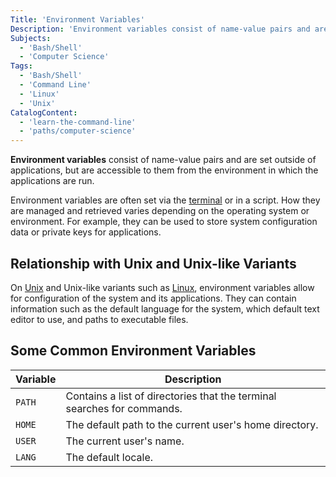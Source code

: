 ```yaml
---
Title: 'Environment Variables'
Description: 'Environment variables consist of name-value pairs and are set outside of applications, but are accessible to them from the environment in which the applications are run.'
Subjects:
  - 'Bash/Shell'
  - 'Computer Science'
Tags:
  - 'Bash/Shell'
  - 'Command Line'
  - 'Linux'
  - 'Unix'
CatalogContent:
  - 'learn-the-command-line'
  - 'paths/computer-science'
---
```


**Environment variables** consist of name-value pairs and are set outside of applications, but are accessible to them from the environment in which the applications are run.

Environment variables are often set via the [terminal](https://www.codecademy.com/resources/docs/general/terminal) or in a script. How they are managed and retrieved varies depending on the operating system or environment. For example, they can be used to store system configuration data or private keys for applications.

## Relationship with Unix and Unix-like Variants

On [Unix](https://www.codecademy.com/resources/docs/general/unix) and Unix-like variants such as [Linux](https://www.codecademy.com/resources/docs/open-source/linux), environment variables allow for configuration of the system and its applications. They can contain information such as the default language for the system, which default text editor to use, and paths to executable files.

## Some Common Environment Variables

| Variable | Description                                                             |
| -------- | ----------------------------------------------------------------------- |
| `PATH`   | Contains a list of directories that the terminal searches for commands. |
| `HOME`   | The default path to the current user's home directory.                  |
| `USER`   | The current user's name.                                                |
| `LANG`   | The default locale.                                                     |
